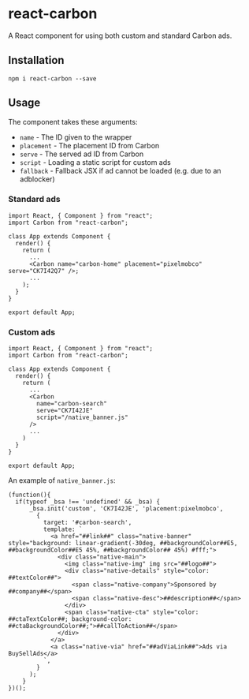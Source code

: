 # react-carbon
A React component for using both custom and standard Carbon ads.

## Installation

`npm i react-carbon --save`

## Usage

The component takes these arguments:

- `name` - The ID given to the wrapper
- `placement` - The placement ID from Carbon
- `serve` - The served ad ID from Carbon
- `script` - Loading a static script for custom ads
- `fallback` - Fallback JSX if ad cannot be loaded (e.g. due to an adblocker)

### Standard ads

```
import React, { Component } from "react";
import Carbon from "react-carbon";

class App extends Component {
  render() {
    return (
      ...
      <Carbon name="carbon-home" placement="pixelmobco" serve="CK7I42Q7" />;
      ...
    );
  }
}

export default App;
```

### Custom ads

```
import React, { Component } from "react";
import Carbon from "react-carbon";

class App extends Component {
  render() {
    return (
      ...
      <Carbon
        name="carbon-search"
        serve="CK7I42JE"
        script="/native_banner.js"
      />
      ...
    )
  }
}

export default App;
```

An example of `native_banner.js`:

```
(function(){  
  if(typeof _bsa !== 'undefined' && _bsa) {
      _bsa.init('custom', 'CK7I42JE', 'placement:pixelmobco',
        {
          target: '#carbon-search',
          template: `
            <a href="##link##" class="native-banner" style="background: linear-gradient(-30deg, ##backgroundColor##E5, ##backgroundColor##E5 45%, ##backgroundColor## 45%) #fff;">
              <div class="native-main">
                <img class="native-img" img src="##logo##">
                <div class="native-details" style="color: ##textColor##">
                  <span class="native-company">Sponsored by ##company##</span>
                  <span class="native-desc">##description##</span>
                </div>
                <span class="native-cta" style="color: ##ctaTextColor##; background-color: ##ctaBackgroundColor##;">##callToAction##</span>
              </div>
            </a>
            <a class="native-via" href="##adViaLink##">Ads via BuySellAds</a>
          `,
        }
      );
    }
})();
```
